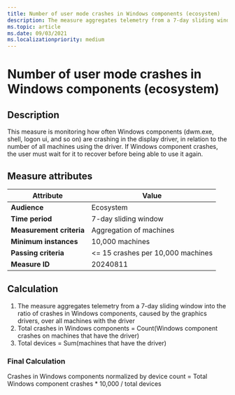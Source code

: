 ```yaml
---
title: Number of user mode crashes in Windows components (ecosystem)
description: The measure aggregates telemetry from a 7-day sliding window into a ratio of crashes in Microsoft Components, caused by the graphics drivers, over total runtime in years 
ms.topic: article
ms.date: 09/03/2021
ms.localizationpriority: medium
---
```


# Number of user mode crashes in Windows components (ecosystem)

## Description

This measure is monitoring how often Windows components (dwm.exe, shell, logon ui, and so on) are crashing in the display driver, in relation to the number of all machines using the driver. If Windows component crashes, the user must wait for it to recover before being able to use it again.

## Measure attributes

| Attribute | Value |
|--|--|
| **Audience** | Ecosystem |
| **Time period** | 7-day sliding window |
| **Measurement criteria** | Aggregation of machines |
| **Minimum instances** | 10,000 machines |
| **Passing criteria** | <= 15 crashes per 10,000 machines |
| **Measure ID** | 20240811 |

## Calculation

1. The measure aggregates telemetry from a 7-day sliding window into the ratio of crashes in Windows components, caused by the graphics drivers, over all machines with the driver
1. Total crashes in Windows components = Count(Windows component crashes on machines that have the driver)
1. Total devices = Sum(machines that have the driver)

### Final Calculation

Crashes in Windows components normalized by device count = Total Windows component crashes * 10,000 / total devices
